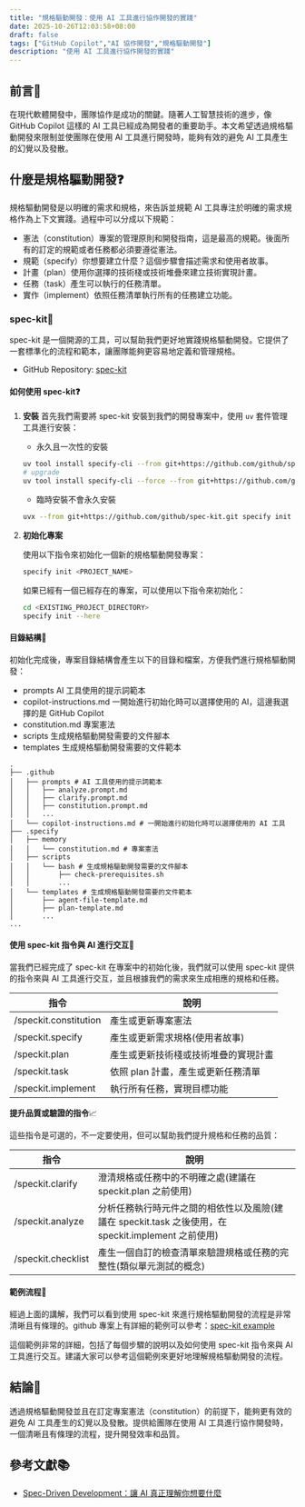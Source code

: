 ```yaml
---
title: "規格驅動開發：使用 AI 工具進行協作開發的實踐"
date: 2025-10-26T12:03:58+08:00
draft: false
tags: ["GitHub Copilot","AI 協作開發","規格驅動開發"]
description: "使用 AI 工具進行協作開發的實踐"
---
```

## 前言📖

在現代軟體開發中，團隊協作是成功的關鍵。隨著人工智慧技術的進步，像 GitHub Copilot 這樣的 AI 工具已經成為開發者的重要助手。本文希望透過規格驅動開發來限制並使團隊在使用 AI 工具進行開發時，能夠有效的避免 AI 工具產生的幻覺以及發散。

## 什麼是規格驅動開發❓

規格驅動開發是以明確的需求和規格，來告訴並規範 AI 工具專注於明確的需求規格作為上下文實踐。過程中可以分成以下規範：

- 憲法（constitution）專案的管理原則和開發指南，這是最高的規範。後面所有的訂定的規範或者任務都必須要遵從憲法。
- 規範（specify）你想要建立什麼？這個步驟會描述需求和使用者故事。
- 計畫（plan）使用你選擇的技術棧或技術堆疊來建立技術實現計畫。
- 任務（task）產生可以執行的任務清單。
- 實作（implement）依照任務清單執行所有的任務建立功能。

### spec-kit💫

spec-kit 是一個開源的工具，可以幫助我們更好地實踐規格驅動開發。它提供了一套標準化的流程和範本，讓團隊能夠更容易地定義和管理規格。

- GitHub Repository: [spec-kit](https://github.com/github/spec-kit)

#### 如何使用 spec-kit❓

1. **安裝**
    首先我們需要將 spec-kit 安裝到我們的開發專案中，使用 `uv` 套件管理工具進行安裝：

    - 永久且一次性的安裝

    ```bash
    uv tool install specify-cli --from git+https://github.com/github/spec-kit.git
    # upgrade
    uv tool install specify-cli --force --from git+https://github.com/github/spec-kit.git
    ```

    - 臨時安裝不會永久安裝

    ```bash
    uvx --from git+https://github.com/github/spec-kit.git specify init <PROJECT_NAME>
    ```

2. **初始化專案**

    使用以下指令來初始化一個新的規格驅動開發專案：

    ```bash
    specify init <PROJECT_NAME>
    ```

    如果已經有一個已經存在的專案，可以使用以下指令來初始化：

    ```bash
    cd <EXISTING_PROJECT_DIRECTORY>
    specify init --here
    ```

#### 目錄結構📂

初始化完成後，專案目錄結構會產生以下的目錄和檔案，方便我們進行規格驅動開發：

- prompts AI 工具使用的提示詞範本
- copilot-instructions.md 一開始進行初始化時可以選擇使用的 AI，這邊我選擇的是 GitHub Copilot
- constitution.md 專案憲法
- scripts 生成規格驅動開發需要的文件腳本
- templates 生成規格驅動開發需要的文件範本

```text
.
├── .github
│   ├── prompts # AI 工具使用的提示詞範本
│   │   ├── analyze.prompt.md
│   │   ├── clarify.prompt.md
│   │   ├── constitution.prompt.md
│   │   ...
│   └── copilot-instructions.md # 一開始進行初始化時可以選擇使用的 AI 工具
├── .specify
│   ├── memory
│   │   └── constitution.md # 專案憲法
│   ├── scripts
│   │   └── bash # 生成規格驅動開發需要的文件腳本
│   │       ├── check-prerequisites.sh
│   │       ...
│   └── templates # 生成規格驅動開發需要的文件範本
│       ├── agent-file-template.md
│       ├── plan-template.md
│       ...
...
```

#### 使用 spec-kit 指令與 AI 進行交互🤖

當我們已經完成了 spec-kit 在專案中的初始化後，我們就可以使用 spec-kit 提供的指令來與 AI 工具進行交互，並且根據我們的需求來生成相應的規格和任務。

| 指令 | 說明 |
|------|------|
| /speckit.constitution | 產生或更新專案憲法 |
| /speckit.specify | 產生或更新需求規格(使用者故事) |
| /speckit.plan | 產生或更新技術棧或技術堆疊的實現計畫 |
| /speckit.task | 依照 plan 計畫，產生或更新任務清單 |
| /speckit.implement | 執行所有任務，實現目標功能 |

**提升品質或驗證的指令**📈

這些指令是可選的，不一定要使用，但可以幫助我們提升規格和任務的品質：

| 指令 | 說明 |
|------|------|
| /speckit.clarify | 澄清規格或任務中的不明確之處(建議在 speckit.plan 之前使用) |
| /speckit.analyze | 分析任務執行時元件之間的相依性以及風險(建議在 speckit.task 之後使用，在 speckit.implement 之前使用) |
| /speckit.checklist | 產生一個自訂的檢查清單來驗證規格或任務的完整性(類似單元測試的概念) |

#### 範例流程🚀

經過上面的講解，我們可以看到使用 spec-kit 來進行規格驅動開發的流程是非常清晰且有條理的。github 專案上有詳細的範例可以參考：[spec-kit example](https://github.com/github/spec-kit?tab=readme-ov-file#-detailed-process)

這個範例非常的詳細，包括了每個步驟的說明以及如何使用 spec-kit 指令來與 AI 工具進行交互。建議大家可以參考這個範例來更好地理解規格驅動開發的流程。

## 結論🎯

透過規格驅動開發並且在訂定專案憲法（constitution）的前提下，能夠更有效的避免 AI 工具產生的幻覺以及發散。提供給團隊在使用 AI 工具進行協作開發時，一個清晰且有條理的流程，提升開發效率和品質。

## 參考文獻📚

- [Spec-Driven Development：讓 AI 真正理解你想要什麼](https://ithelp.ithome.com.tw/articles/10378588)
